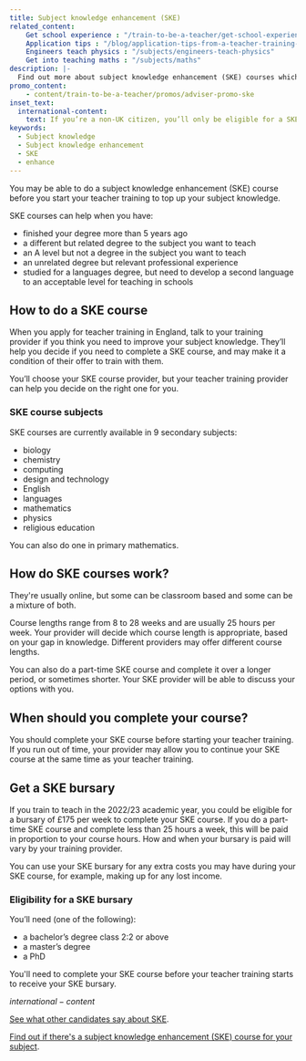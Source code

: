 ```yaml
---
title: Subject knowledge enhancement (SKE)
related_content:
    Get school experience : "/train-to-be-a-teacher/get-school-experience"
    Application tips : "/blog/application-tips-from-a-teacher-training-provider"
    Engineers teach physics : "/subjects/engineers-teach-physics"
    Get into teaching maths : "/subjects/maths"
description: |-
  Find out more about subject knowledge enhancement (SKE) courses which will help you brush up the subject you want to teach.
promo_content:
    - content/train-to-be-a-teacher/promos/adviser-promo-ske
inset_text:
  international-content:
    text: If you’re a non-UK citizen, you’ll only be eligible for a SKE bursary if you’re training to teach physics or modern foreign languages.
keywords:
  - Subject knowledge
  - Subject knowledge enhancement
  - SKE
  - enhance
---
```


You may be able to do a subject knowledge enhancement (SKE) course before you start your teacher training to top up your subject knowledge.

SKE courses can help when you have:

* finished your degree more than 5 years ago
* a different but related degree to the subject you want to teach
* an A level but not a degree in the subject you want to teach
* an unrelated degree but relevant professional experience
* studied for a languages degree, but need to develop a second language to an acceptable level for teaching in schools

## How to do a SKE course

When you apply for teacher training in England, talk to your training provider if you think you need to improve your subject knowledge. They’ll help you decide if you need to complete a SKE course, and may make it a condition of their offer to train with them.

You’ll choose your SKE course provider, but your teacher training provider can help you decide on the right one for you.

### SKE course subjects

SKE courses are currently available in 9 secondary subjects:

* biology
* chemistry
* computing
* design and technology
* English
* languages
* mathematics
* physics
* religious education

You can also do one in primary mathematics.

## How do SKE courses work?

They're usually online, but some can be classroom based and some can be a mixture of both. 

Course lengths range from 8 to 28 weeks and are usually 25 hours per week. Your provider will decide which course length is appropriate, based on your gap in knowledge. Different providers may offer different course lengths.

You can also do a part-time SKE course and complete it over a longer period, or sometimes shorter. Your SKE provider will be able to discuss your options with you.

## When should you complete your course?

You should complete your SKE course before starting your teacher training. If you run out of time, your provider may allow you to continue your SKE course at the same time as your teacher training.

## Get a SKE bursary

If you train to teach in the 2022/23 academic year, you could be eligible for a bursary of £175 per week to complete your SKE course. If you do a part-time SKE course and complete less than 25 hours a week, this will be paid in proportion to your course hours. How and when your bursary is paid will vary by your training provider.

You can use your SKE bursary for any extra costs you may have during your SKE course, for example, making up for any lost income.

### Eligibility for a SKE bursary

You’ll need (one of the following):

* a bachelor’s degree class 2:2 or above 
* a master’s degree
* a PhD

You'll need to complete your SKE course before your teacher training starts to receive your SKE bursary.

$international-content$

[See what other candidates say about SKE](https://youtu.be/mWuHMtyFrFU).

[Find out if there's a subject knowledge enhancement (SKE) course for your subject](https://www.gov.uk/government/publications/subject-knowledge-enhancement-course-directory/subject-knowledge-enhancement-ske-course-directory).
